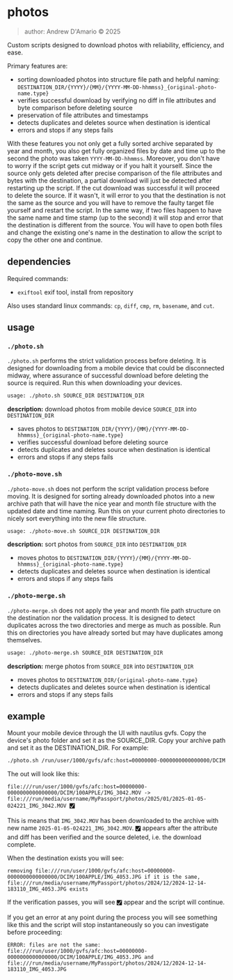 # photos

> author: Andrew D'Amario © 2025

Custom scripts designed to download photos with reliability, efficiency, and ease.

Primary features are:
- sorting downloaded photos into structure file path and helpful naming: `DESTINATION_DIR/{YYYY}/{MM}/{YYYY-MM-DD-hhmmss}_{original-photo-name.type}`
- verifies successful download by verifying no diff in file attributes and byte comparison before deleting source
- preservation of file attributes and timestamps
- detects duplicates and deletes source when destination is identical
- errors and stops if any steps fails

With these features you not only get a fully sorted archive separated by year and month, you also get fully organized files by date and time up to the second the photo was taken `YYYY-MM-DD-hhmmss`. Moreover, you don't have to worry if the script gets cut midway or if you halt it yourself. Since the source only gets deleted after precise comparison of the file attributes and bytes with the destination, a partial download will just be detected after restarting up the script. If the cut download was successful it will proceed to delete the source. If it wasn't, it will error to you that the destination is not the same as the source and you will have to remove the faulty target file yourself and restart the script. In the same way, if two files happen to have the same name and time stamp (up to the second) it will stop and error that the destination is different from the source. You will have to open both files and change the existing one's name in the destination to allow the script to copy the other one and continue.

## dependencies

Required commands:
- `exiftool` exif tool, install from repository

Also uses standard linux commands: `cp`, `diff`, `cmp`, `rm`, `basename`, and `cut`.

## usage

### `./photo.sh`

`./photo.sh` performs the strict validation process before deleting. It is designed for downloading from a mobile device that could be disconnected midway, where assurance of successful download before deleting the source is required. Run this when downloading your devices.

```sh
usage: ./photo.sh SOURCE_DIR DESTINATION_DIR
```

**description:** download photos from mobile device `SOURCE_DIR` into `DESTINATION_DIR`
- saves photos to `DESTINATION_DIR/{YYYY}/{MM}/{YYYY-MM-DD-hhmmss}_{original-photo-name.type}`
- verifies successful download before deleting source
- detects duplicates and deletes source when destination is identical
- errors and stops if any steps fails

### `./photo-move.sh`

`./photo-move.sh` does not perform the script validation process before moving. It is designed for sorting already downloaded photos into a new archive path that will have the nice year and month file structure with the updated date and time naming. Run this on your current photo directories to nicely sort everything into the new file structure.

```sh
usage: ./photo-move.sh SOURCE_DIR DESTINATION_DIR
```

**description:** sort photos from `SOURCE_DIR` into `DESTINATION_DIR`
- moves photos to `DESTINATION_DIR/{YYYY}/{MM}/{YYYY-MM-DD-hhmmss}_{original-photo-name.type}`
- detects duplicates and deletes source when destination is identical
- errors and stops if any steps fails

### `./photo-merge.sh`

`./photo-merge.sh` does not apply the year and month file path structure on the destination nor the validation process. It is designed to detect duplicates across the two directories and merge as much as possible. Run this on directories you have already sorted but may have duplicates among themselves.

```sh
usage: ./photo-merge.sh SOURCE_DIR DESTINATION_DIR
```

**description:** merge photos from `SOURCE_DIR` into `DESTINATION_DIR`
- moves photos to `DESTINATION_DIR/{original-photo-name.type}`
- detects duplicates and deletes source when destination is identical
- errors and stops if any steps fails

## example

Mount your mobile device through the UI with nautilus gvfs. Copy the device's photo folder and set it as the SOURCE_DIR. Copy your archive path and set it as the DESTINATION_DIR. For example:

```sh
./photo.sh /run/user/1000/gvfs/afc:host=00000000-0000000000000000/DCIM /run/media/username/MyPassport/photos
```

The out will look like this:

```log
file:///run/user/1000/gvfs/afc:host=00000000-0000000000000000/DCIM/100APPLE/IMG_3042.MOV -> file:///run/media/username/MyPassport/photos/2025/01/2025-01-05-024221_IMG_3042.MOV 🮱
```

This is means that `IMG_3042.MOV` has been downloaded to the archive with new name `2025-01-05-024221_IMG_3042.MOV`. `🮱` appears after the attribute and diff has been verified and the source deleted, i.e. the download complete.

When the destination exists you will see:

```log
removing file:///run/user/1000/gvfs/afc:host=00000000-0000000000000000/DCIM/100APPLE/IMG_4053.JPG if it is the same, file:///run/media/username/MyPassport/photos/2024/12/2024-12-14-183110_IMG_4053.JPG exists 
```

If the verification passes, you will see `🮱` appear and the script will continue.

If you get an error at any point during the process you will see something like this and the script will stop instantaneously so you can investigate before proceeding:

```log
ERROR: files are not the same: file:///run/user/1000/gvfs/afc:host=00000000-0000000000000000/DCIM/100APPLE/IMG_4053.JPG and file:///run/media/username/MyPassport/photos/2024/12/2024-12-14-183110_IMG_4053.JPG
```
